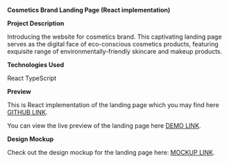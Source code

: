 **Cosmetics Brand Landing Page (React implementation)**

**Project Description**

Introducing the website for cosmetics brand. This captivating landing page serves as the digital face of eco-conscious cosmetics products, featuring exquisite range of environmentally-friendly skincare and makeup products.

**Technologies Used**

React TypeScript

**Preview**

This is React implementation of the landing page which you may find here [GITHUB LINK](https://github.com/hrynkevych/eco_cosm). 

You can view the live preview of the landing page here [DEMO LINK](https://hrynkevych.github.io/Eco_cosmetics/).

**Design Mockup**

Check out the design mockup for the landing page here: [MOCKUP LINK](https://www.figma.com/file/Fz588JKGuPS2Bk21De4KE5/Brand-of-eco-cosmetics-_FE-students?node-id=21779%3A631&mode=dev).

